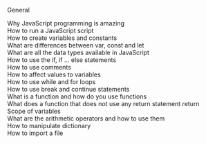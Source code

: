 General

Why JavaScript programming is amazing     
How to run a JavaScript script     
How to create variables and constants    
What are differences between var, const and let     
What are all the data types available in JavaScript     
How to use the if, if ... else statements    
How to use comments    
How to affect values to variables    
How to use while and for loops    
How to use break and continue statements     
What is a function and how do you use functions     
What does a function that does not use any return statement return     
Scope of variables      
What are the arithmetic operators and how to use them     
How to manipulate dictionary     
How to import a file
